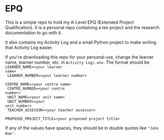 # EPQ

This is a simple repo to hold my A-Level EPQ (Extended Project Qualification). It is a personal repo containing a tex project and the research documentation to go with it.

It also contains my Activity Log and a small Python project to make writing that Activity Log easier.

If you're downloading this repo for your personal use, change the learner name, learner number, etc. in `Activity Log/.env`. The format should be <br><code>LEARNER_NAME=&lt;your learner name&gt;<br>
LEARNER_NUMBER=&lt;your learner number&gt;<br>
CENTRE_NAME=&lt;your centre name&gt;<br>
CENTRE_NUMBER=&lt;your centre number&gt;<br>
UNIT_NAME=&lt;your unit name&gt;<br>
UNIT_NUMBER=&lt;your unit number&gt;<br>
TEACHER_ASSESSOR=&lt;your teacher assessor&gt;<br>
PROPOSED_PROJECT_TITLE=&lt;your proposed project title&gt;</code>

If any of the values have spaces, they should be in double quotes like `"John Doe"`.
